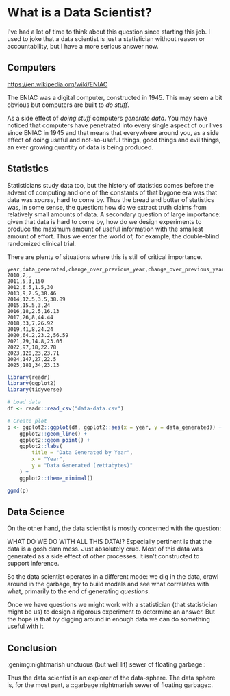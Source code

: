 What is a Data Scientist?
=========================

I've had a lot of time to think about this question since starting this job.
I used to joke that a data scientist is just a statistician without 
reason or accountability, but I have a more serious answer now.

Computers
---------

https://en.wikipedia.org/wiki/ENIAC

The ENIAC was a digital computer, constructed in 1945. This may seem a bit 
obvious but computers are built to _do stuff_.

As a side effect of _doing stuff_ computers _generate data_. You may have noticed
that computers have penetrated into every single aspect of our lives since 
ENIAC in 1945 and that means that everywhere around you, as a side effect of doing
useful and not-so-useful things, good things and evil things, an ever growing
quantity of data is being produced. 

Statistics
----------

Statisticians study data too, but the history of statistics comes before
the advent of computing and one of the constants of that bygone era was
that data was _sparse_, hard to come by. Thus the bread and butter of statistics
was, in some sense, the question: how do we extract truth claims from relatively
small amounts of data. A secondary question of large importance: given that data
is hard to come by, how do we design experiments to produce the maximum amount
of useful information with the smallest amount of effort. Thus we enter
the world of, for example, the double-blind randomized clinical trial. 

There are plenty of situations where this is still of critical importance.

```csv file=data-data.csv
year,data_generated,change_over_previous_year,change_over_previous_year_pct
2010,2,,
2011,5,3,150
2012,6.5,1.5,30
2013,9,2.5,38.46
2014,12.5,3.5,38.89
2015,15.5,3,24
2016,18,2.5,16.13
2017,26,8,44.44
2018,33,7,26.92
2019,41,8,24.24
2020,64.2,23.2,56.59
2021,79,14.8,23.05
2022,97,18,22.78
2023,120,23,23.71
2024,147,27,22.5
2025,181,34,23.13
```

```r file=plot-data-data.R
library(readr)
library(ggplot2)
library(tidyverse)

# Load data
df <- readr::read_csv("data-data.csv")

# Create plot
p <- ggplot2::ggplot(df, ggplot2::aes(x = year, y = data_generated)) +
    ggplot2::geom_line() +
    ggplot2::geom_point() +
    ggplot2::labs(
        title = "Data Generated by Year",
        x = "Year",
        y = "Data Generated (zettabytes)"
    ) +
    ggplot2::theme_minimal()

ggmd(p)
```

Data Science
------------

On the other hand, the data scientist is mostly concerned with the question:

WHAT DO WE DO WITH ALL THIS DATA!? Especially pertinent is that the data is a 
gosh darn mess. Just absolutely crud. Most of this data was generated as a side effect
of other processes. It isn't constructed to support inference. 

So the data scientist operates in a different mode: we dig in the data, crawl around
in the garbage, try to build models and see what correlates with what, primarily
to the end of generating _questions_.

Once we have questions we might work with a statistician (that statistician might be us)
to design a rigorous experiment to determine an answer.  But the hope is that
by digging around in enough data we can do something useful with it.

Conclusion
----------

:genimg:nightmarish unctuous (but well lit) sewer of floating garbage::

Thus the data scientist is an explorer of the data-sphere. The data sphere is, 
for the most part, a ::garbage:nightmarish sewer of floating garbage::.
